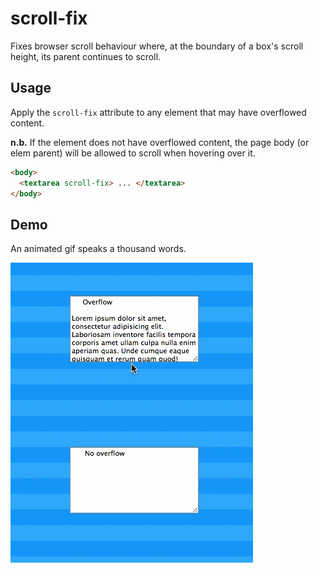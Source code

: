 scroll-fix
==========

Fixes browser scroll behaviour where, at the boundary of a box's scroll height, its parent continues to scroll.

## Usage

Apply the `scroll-fix` attribute to any element that may have overflowed content. 

**n.b.** If the element does not have overflowed content, the page body (or elem parent) will be allowed to scroll when hovering over it.

```html
<body>
  <textarea scroll-fix> ... </textarea>
</body>
```

## Demo

An animated gif speaks a thousand words.

![demo](/scrollfix.gif)
